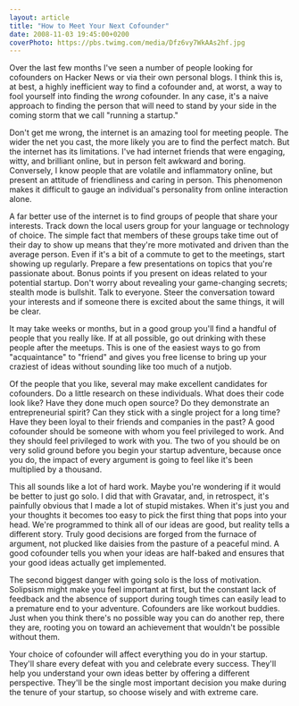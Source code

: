```yaml
---
layout: article
title: "How to Meet Your Next Cofounder"
date: 2008-11-03 19:45:00+0200
coverPhoto: https://pbs.twimg.com/media/Dfz6vy7WkAAs2hf.jpg
---
```



Over the last few months I've seen a number of people looking for cofounders on
Hacker News or via their own personal blogs. I think this is, at best, a highly
inefficient way to find a cofounder and, at worst, a way to fool yourself into
finding the *wrong* cofounder. In any case, it's a naive approach to finding the
person that will need to stand by your side in the coming storm that we call
"running a startup."

Don't get me wrong, the internet is an amazing tool for meeting people. The
wider the net you cast, the more likely you are to find the perfect match. But
the internet has its limitations. I've had internet friends that were engaging,
witty, and brilliant online, but in person felt awkward and boring. Conversely,
I know people that are volatile and inflammatory online, but present an attitude
of friendliness and caring in person. This phenomenon makes it difficult to
gauge an individual's personality from online interaction alone.

A far better use of the internet is to find groups of people that share your
interests. Track down the local users group for your language or technology of
choice. The simple fact that members of these groups take time out of their day
to show up means that they're more motivated and driven than the average person.
Even if it's a bit of a commute to get to the meetings, start showing up
regularly. Prepare a few presentations on topics that you're passionate about.
Bonus points if you present on ideas related to your potential startup. Don't
worry about revealing your game-changing secrets; stealth mode is bullshit. Talk
to everyone. Steer the conversation toward your interests and if someone there
is excited about the same things, it will be clear.

It may take weeks or months, but in a good group you'll find a handful of people
that you really like. If at all possible, go out drinking with these people
after the meetups. This is one of the easiest ways to go from "acquaintance" to
"friend" and gives you free license to bring up your craziest of ideas without
sounding like too much of a nutjob.

Of the people that you like, several may make excellent candidates for
cofounders. Do a little research on these individuals. What does their code look
like? Have they done much open source? Do they demonstrate an entrepreneurial
spirit? Can they stick with a single project for a long time? Have they been
loyal to their friends and companies in the past? A good cofounder should be
someone with whom you feel privileged to work. And they should feel privileged
to work with you. The two of you should be on very solid ground before you begin
your startup adventure, because once you do, the impact of every argument is
going to feel like it's been multiplied by a thousand.

This all sounds like a lot of hard work. Maybe you're wondering if it would be
better to just go solo. I did that with Gravatar, and, in retrospect, it's
painfully obvious that I made a lot of stupid mistakes. When it's just you and
your thoughts it becomes too easy to pick the first thing that pops into your
head. We're programmed to think all of our ideas are good, but reality tells a
different story. Truly good decisions are forged from the furnace of argument,
not plucked like daisies from the pasture of a peaceful mind. A good cofounder
tells you when your ideas are half-baked and ensures that your good ideas
actually get implemented.

The second biggest danger with going solo is the loss of motivation. Solipsism
might make you feel important at first, but the constant lack of feedback and
the absence of support during tough times can easily lead to a premature end to
your adventure. Cofounders are like workout buddies. Just when you think there's
no possible way you can do another rep, there they are, rooting you on toward an
achievement that wouldn't be possible without them.

Your choice of cofounder will affect everything you do in your startup. They'll
share every defeat with you and celebrate every success. They'll help you
understand your own ideas better by offering a different perspective. They'll be
the single most important decision you make during the tenure of your startup,
so choose wisely and with extreme care.
